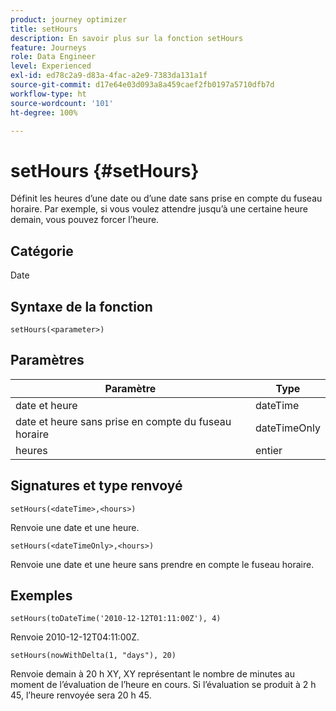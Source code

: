 ```yaml
---
product: journey optimizer
title: setHours
description: En savoir plus sur la fonction setHours
feature: Journeys
role: Data Engineer
level: Experienced
exl-id: ed78c2a9-d83a-4fac-a2e9-7383da131a1f
source-git-commit: d17e64e03d093a8a459caef2fb0197a5710dfb7d
workflow-type: ht
source-wordcount: '101'
ht-degree: 100%

---
```


# setHours {#setHours}

Définit les heures d’une date ou d’une date sans prise en compte du fuseau horaire. Par exemple, si vous voulez attendre jusqu’à une certaine heure demain, vous pouvez forcer l’heure.

## Catégorie

Date

## Syntaxe de la fonction

`setHours(<parameter>)`

## Paramètres

| Paramètre | Type |
|--- |--- |
| date et heure | dateTime |
| date et heure sans prise en compte du fuseau horaire | dateTimeOnly |
| heures | entier |

## Signatures et type renvoyé

`setHours(<dateTime>,<hours>)`

Renvoie une date et une heure.

`setHours(<dateTimeOnly>,<hours>)`

Renvoie une date et une heure sans prendre en compte le fuseau horaire.

## Exemples

`setHours(toDateTime('2010-12-12T01:11:00Z'), 4)`

Renvoie 2010-12-12T04:11:00Z.

`setHours(nowWithDelta(1, "days"), 20)`

Renvoie demain à 20 h XY, XY représentant le nombre de minutes au moment de lʼévaluation de lʼheure en cours. Si lʼévaluation se produit à 2 h 45, lʼheure renvoyée sera 20 h 45.
